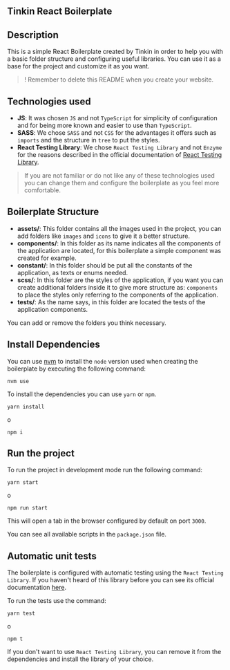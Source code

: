 ## Tinkin React Boilerplate 

## Description

This is a simple React Boilerplate created by Tinkin in order to help you with a basic folder structure and configuring useful libraries. You can use it as a base for the project and customize it as you want.

>! Remember to delete this README when you create your website.

## Technologies used

* **JS**: It was chosen `JS` and not `TypeScript` for simplicity of configuration and for being more known and easier to use than `TypeScript`.
* **SASS**: We chose `SASS` and not `CSS` for the advantages it offers such as `imports` and the structure in `tree` to put the styles.
* **React Testing Library**: We chose `React Testing Library` and not `Enzyme` for the reasons described in the official documentation of [React Testing Library](https://testing-library.com/docs/react-testing-library/intro#the-problem).

> If you are not familiar or do not like any of these technologies used you can change them and configure the boilerplate as you feel more comfortable.

## Boilerplate Structure

* **assets/**: This folder contains all the images used in the project, you can add folders like `images` and `icons` to give it a better structure.
* **components/**: In this folder as its name indicates all the components of the application are located, for this boilerplate a simple component was created for example.
* **constant/**: In this folder should be put all the constants of the application, as texts or enums needed.
* **scss/**: In this folder are the styles of the application, if you want you can create additional folders inside it to give more structure as: `components` to place the styles only referring to the components of the application.
* **tests/**: As the name says, in this folder are located the tests of the application components.

You can add or remove the folders you think necessary.

## Install Dependencies

You can use [nvm](https://github.com/nvm-sh/nvm) to install the `node` version used when creating the boilerplate by executing the following command:

```
nvm use
```

To install the dependencies you can use `yarn` or `npm`.

```
yarn install
```
o
```
npm i
```

## Run the project

To run the project in development mode run the following command:

```
yarn start
```
o
```
npm run start
```

This will open a tab in the browser configured by default on port `3000`.

You can see all available scripts in the `package.json` file.

## Automatic unit tests

The boilerplate is configured with automatic testing using the `React Testing Library`. If you haven't heard of this library before you can see its official documentation [here](https://testing-library.com/docs/react-testing-library/intro).

To run the tests use the command:

```
yarn test
```
o
```
npm t
```

If you don't want to use `React Testing Library`, you can remove it from the dependencies and install the library of your choice.
